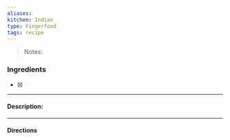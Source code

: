 ```yaml
---
aliases: 
kitchen: Indian
type: Fingerfood
tags: recipe
---
```


 >Notes: 

### Ingredients
- [x] 

---
#### Description:


---
#### Directions
